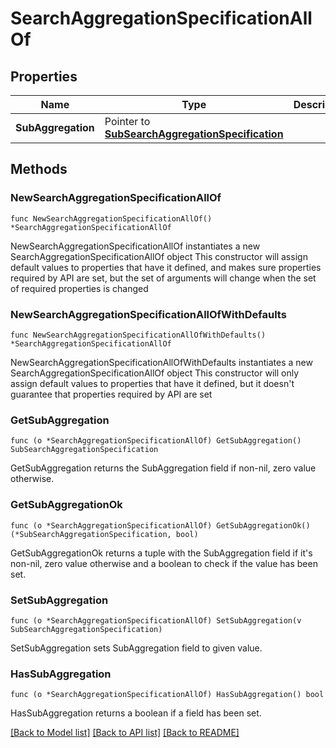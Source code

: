 # SearchAggregationSpecificationAllOf

## Properties

Name | Type | Description | Notes
------------ | ------------- | ------------- | -------------
**SubAggregation** | Pointer to [**SubSearchAggregationSpecification**](SubSearchAggregationSpecification.md) |  | [optional] 

## Methods

### NewSearchAggregationSpecificationAllOf

`func NewSearchAggregationSpecificationAllOf() *SearchAggregationSpecificationAllOf`

NewSearchAggregationSpecificationAllOf instantiates a new SearchAggregationSpecificationAllOf object
This constructor will assign default values to properties that have it defined,
and makes sure properties required by API are set, but the set of arguments
will change when the set of required properties is changed

### NewSearchAggregationSpecificationAllOfWithDefaults

`func NewSearchAggregationSpecificationAllOfWithDefaults() *SearchAggregationSpecificationAllOf`

NewSearchAggregationSpecificationAllOfWithDefaults instantiates a new SearchAggregationSpecificationAllOf object
This constructor will only assign default values to properties that have it defined,
but it doesn't guarantee that properties required by API are set

### GetSubAggregation

`func (o *SearchAggregationSpecificationAllOf) GetSubAggregation() SubSearchAggregationSpecification`

GetSubAggregation returns the SubAggregation field if non-nil, zero value otherwise.

### GetSubAggregationOk

`func (o *SearchAggregationSpecificationAllOf) GetSubAggregationOk() (*SubSearchAggregationSpecification, bool)`

GetSubAggregationOk returns a tuple with the SubAggregation field if it's non-nil, zero value otherwise
and a boolean to check if the value has been set.

### SetSubAggregation

`func (o *SearchAggregationSpecificationAllOf) SetSubAggregation(v SubSearchAggregationSpecification)`

SetSubAggregation sets SubAggregation field to given value.

### HasSubAggregation

`func (o *SearchAggregationSpecificationAllOf) HasSubAggregation() bool`

HasSubAggregation returns a boolean if a field has been set.


[[Back to Model list]](../README.md#documentation-for-models) [[Back to API list]](../README.md#documentation-for-api-endpoints) [[Back to README]](../README.md)



